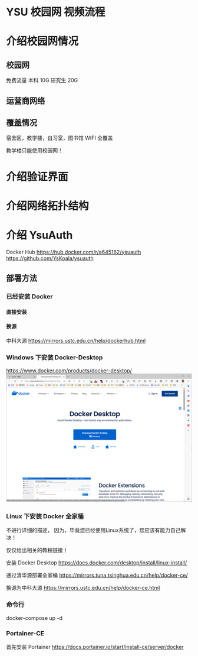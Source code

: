 # YSU 校园网 视频流程

# 介绍校园网情况

## 校园网

免费流量
本科 10G
研究生 20G

## 运营商网络

## 覆盖情况

宿舍区，教学楼，自习室，图书馆 WIFI 全覆盖

教学楼只能使用校园网！

# 介绍验证界面

# 介绍网络拓扑结构

# 介绍 YsuAuth

Docker Hub
https://hub.docker.com/r/a645162/ysuauth
https://github.com/YsKoala/ysuauth

## 部署方法

### 已经安装 Docker

#### 直接安装

#### 换源

中科大源
https://mirrors.ustc.edu.cn/help/dockerhub.html

### Windows 下安装 Docker-Desktop

https://www.docker.com/products/docker-desktop/
![](image/YSU校园网/1689320021975.png)

### Linux 下安装 Docker 全家桶

不进行详细的描述，
因为，毕竟您已经使用Linux系统了，您应该有能力自己解决！

仅仅给出相关的教程链接！

安装 Docker Desktop
https://docs.docker.com/desktop/install/linux-install/

通过清华源部署全家桶
https://mirrors.tuna.tsinghua.edu.cn/help/docker-ce/

换源为中科大源
https://mirrors.ustc.edu.cn/help/docker-ce.html

### 命令行

docker-compose up -d

### Portainer-CE

首先安装 Portainer
https://docs.portainer.io/start/install-ce/server/docker


